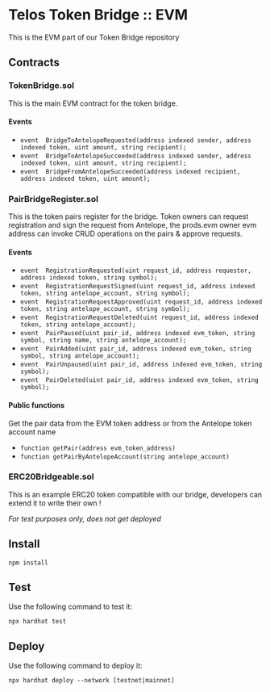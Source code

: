 # Telos Token Bridge :: EVM

This is the EVM part of our Token Bridge repository

## Contracts

### TokenBridge.sol

This is the main EVM contract for the token bridge.

#### Events

- `event  BridgeToAntelopeRequested(address indexed sender, address indexed token, uint amount, string recipient);`
- `event  BridgeToAntelopeSucceeded(address indexed sender, address indexed token, uint amount, string recipient);`
- `event  BridgeFromAntelopeSucceeded(address indexed recipient, address indexed token, uint amount);`

### PairBridgeRegister.sol

This is the token pairs register for the bridge. Token owners can request registration and sign the request from Antelope, the prods.evm owner evm address can invoke CRUD operations on the pairs & approve requests.

#### Events

- `event  RegistrationRequested(uint request_id, address requestor, address indexed token, string symbol);`
- `event  RegistrationRequestSigned(uint request_id, address indexed token, string antelope_account, string symbol);`
- `event  RegistrationRequestApproved(uint request_id, address indexed token, string antelope_account, string symbol);`
- `event  RegistrationRequestDeleted(uint request_id, address indexed token, string antelope_account);`
- `event  PairPaused(uint pair_id, address indexed evm_token, string symbol, string name, string antelope_account);`
- `event  PairAdded(uint pair_id, address indexed evm_token, string symbol, string antelope_account);`
- `event  PairUnpaused(uint pair_id, address indexed evm_token, string symbol);`
- `event  PairDeleted(uint pair_id, address indexed evm_token, string symbol);`

#### Public functions

Get the pair data from the EVM token address or from the Antelope token account name

- `function getPair(address evm_token_address)`
- `function getPairByAntelopeAccount(string antelope_account)`

### ERC20Bridgeable.sol

This is an example ERC20 token compatible with our bridge, developers can extend it to write their own !

_For test purposes only, does not get deployed_

## Install

`npm install`

## Test

Use the following command to test it:

`npx hardhat test`

## Deploy

Use the following command to deploy it:

`npx hardhat deploy --network [testnet|mainnet]`
